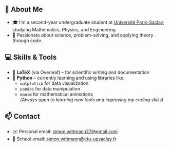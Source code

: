 ## 👋 About Me

- 🎓 I’m a second-year undergraduate student at [Université Paris-Saclay](https://www.universite-paris-saclay.fr/), studying Mathematics, Physics, and Engineering.
- 🔭 Passionate about science, problem-solving, and applying theory through code.

## 💻 Skills & Tools

- 🧮 **LaTeX** (via Overleaf) – for scientific writing and documentation  
- 🐍 **Python** – currently learning and using libraries like:
  - `matplotlib` for data visualization  
  - `pandas` for data manipulation  
  - `manim` for mathematical animations  
*(Always open to learning new tools and improving my coding skills)*

## 📫 Contact

- ✉️ Personal email: [simon.wittmann27@gmail.com](mailto:simon.wittmann27@gmail.com)  
- 🏫 School email: [simon.wittmann@etu-upsaclay.fr](mailto:simon.wittmann@etu-upsaclay.fr)
